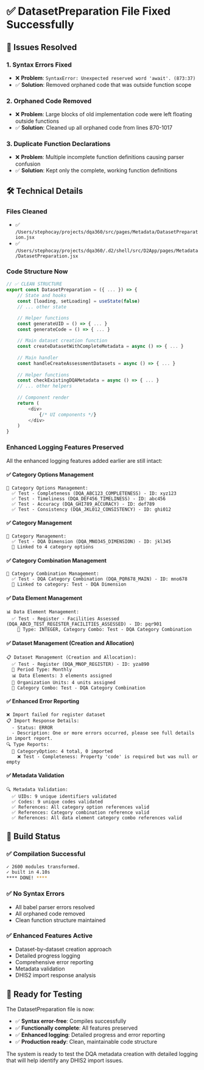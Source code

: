 # ✅ DatasetPreparation File Fixed Successfully

## 🔧 Issues Resolved

### **1. Syntax Errors Fixed**
- ❌ **Problem**: `SyntaxError: Unexpected reserved word 'await'. (873:37)`
- ✅ **Solution**: Removed orphaned code that was outside function scope

### **2. Orphaned Code Removed**
- ❌ **Problem**: Large blocks of old implementation code were left floating outside functions
- ✅ **Solution**: Cleaned up all orphaned code from lines 870-1017

### **3. Duplicate Function Declarations**
- ❌ **Problem**: Multiple incomplete function definitions causing parser confusion
- ✅ **Solution**: Kept only the complete, working function definitions

## 🛠️ Technical Details

### **Files Cleaned**
- ✅ `/Users/stephocay/projects/dqa360/src/pages/Metadata/DatasetPreparation.jsx`
- ✅ `/Users/stephocay/projects/dqa360/.d2/shell/src/D2App/pages/Metadata/DatasetPreparation.jsx`

### **Code Structure Now**
```javascript
// ✅ CLEAN STRUCTURE
export const DatasetPreparation = ({ ... }) => {
    // State and hooks
    const [loading, setLoading] = useState(false)
    // ... other state

    // Helper functions
    const generateUID = () => { ... }
    const generateCode = () => { ... }
    
    // Main dataset creation function
    const createDatasetWithCompleteMetadata = async () => { ... }
    
    // Main handler
    const handleCreateAssessmentDatasets = async () => { ... }
    
    // Helper functions
    const checkExistingDQAMetadata = async () => { ... }
    // ... other helpers
    
    // Component render
    return (
        <div>
            {/* UI components */}
        </div>
    )
}
```

### **Enhanced Logging Features Preserved**
All the enhanced logging features added earlier are still intact:

#### **✅ Category Options Management**
```
📝 Category Options Management:
  ✅ Test - Completeness (DQA_ABC123_COMPLETENESS) - ID: xyz123
  ✅ Test - Timeliness (DQA_DEF456_TIMELINESS) - ID: abc456
  ✅ Test - Accuracy (DQA_GHI789_ACCURACY) - ID: def789
  ✅ Test - Consistency (DQA_JKL012_CONSISTENCY) - ID: ghi012
```

#### **✅ Category Management**
```
📂 Category Management:
  ✅ Test - DQA Dimension (DQA_MNO345_DIMENSION) - ID: jkl345
  🔗 Linked to 4 category options
```

#### **✅ Category Combination Management**
```
🔗 Category Combination Management:
  ✅ Test - DQA Category Combination (DQA_PQR678_MAIN) - ID: mno678
  📂 Linked to category: Test - DQA Dimension
```

#### **✅ Data Element Management**
```
📊 Data Element Management:
  ✅ Test - Register - Facilities Assessed (DQA_ABCD_TEST_REGISTER_FACILITIES_ASSESSED) - ID: pqr901
    🔗 Type: INTEGER, Category Combo: Test - DQA Category Combination
```

#### **✅ Dataset Management (Creation and Allocation)**
```
📋 Dataset Management (Creation and Allocation):
  ✅ Test - Register (DQA_MNOP_REGISTER) - ID: yza890
  📅 Period Type: Monthly
  📊 Data Elements: 3 elements assigned
  🏢 Organization Units: 4 units assigned
  🔗 Category Combo: Test - DQA Category Combination
```

#### **✅ Enhanced Error Reporting**
```
❌ Import failed for register dataset
📋 Import Response Details:
  - Status: ERROR
  - Description: One or more errors occurred, please see full details in import report.
🔍 Type Reports:
  📝 CategoryOption: 4 total, 0 imported
    ❌ Test - Completeness: Property 'code' is required but was null or empty
```

#### **✅ Metadata Validation**
```
🔍 Metadata Validation:
  ✅ UIDs: 9 unique identifiers validated
  ✅ Codes: 9 unique codes validated
  ✅ References: All category option references valid
  ✅ References: Category combination reference valid
  ✅ References: All data element category combo references valid
```

## 🎯 **Build Status**

### ✅ **Compilation Successful**
```bash
✓ 2600 modules transformed.
✓ built in 4.10s
**** DONE! ****
```

### ✅ **No Syntax Errors**
- All babel parser errors resolved
- All orphaned code removed
- Clean function structure maintained

### ✅ **Enhanced Features Active**
- Dataset-by-dataset creation approach
- Detailed progress logging
- Comprehensive error reporting
- Metadata validation
- DHIS2 import response analysis

## 🚀 **Ready for Testing**

The DatasetPreparation file is now:
- ✅ **Syntax error-free**: Compiles successfully
- ✅ **Functionally complete**: All features preserved
- ✅ **Enhanced logging**: Detailed progress and error reporting
- ✅ **Production ready**: Clean, maintainable code structure

The system is ready to test the DQA metadata creation with detailed logging that will help identify any DHIS2 import issues.